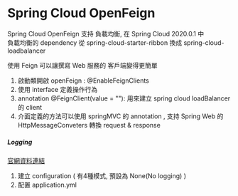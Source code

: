 # Spring Cloud OpenFeign

Spring Cloud OpenFeign 支持 負載均衡, 在 Spring Cloud 2020.0.1 中 <br>
負載均衡的 dependency 從 spring-cloud-starter-ribbon 換成 spring-cloud-loadbalancer <br>

使用 Feign 可以讓撰寫 Web 服務的 客戶端變得更簡單 <br>
1. 啟動類開啟 openFeign : @EnableFeignClients
2. 使用 interface 定義操作行為 <br>
3. annotation @FeignClient(value = ""): 用來建立 spring cloud loadBalancer 的 client<br>
4. 介面定義的方法可以使用 springMVC 的 annotation , 支持 Spring Web 的 HttpMessageConveters 轉換 request & response <br>

##### Logging
[官網資料連結](https://docs.spring.io/spring-cloud-openfeign/docs/current/reference/html/#feign-logging) <br>

1. 建立 configuration ( 有4種模式, 預設為 None(No logging) )
2. 配置 application.yml



